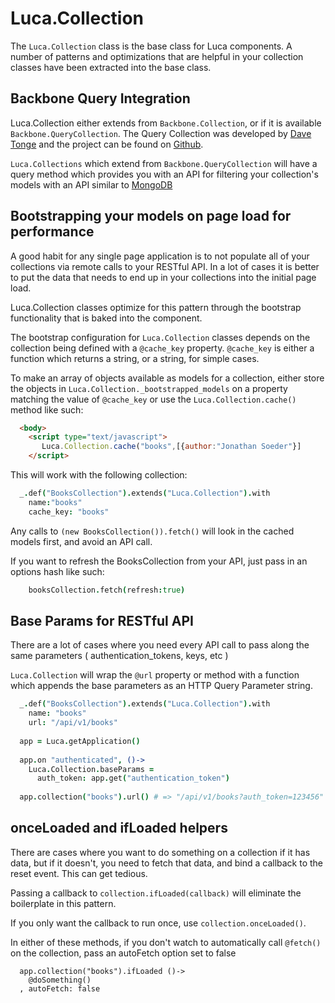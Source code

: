 # Luca.Collection
 
The `Luca.Collection` class is the base class for Luca components. A number of patterns and optimizations that are helpful in your collection classes have been extracted into the base class.

## Backbone Query Integration

Luca.Collection either extends from `Backbone.Collection`, or if it is available `Backbone.QueryCollection`.  The Query Collection was developed by [Dave Tonge](https://github.com/davidgtonge) and the project can be found on [Github](https://github.com/datapimp/backbone_query).  

`Luca.Collections` which extend from `Backbone.QueryCollection` will have a query method which provides you with an API for filtering your collection's models with an API similar to [MongoDB](http://www.mongodb.org/display/DOCS/Advanced+Queries)

## Bootstrapping your models on page load for performance

A good habit for any single page application is to not populate all of your collections via remote calls to your RESTful API.  In a lot of cases it is better to put the data that needs to end up in your collections into the initial page load.

Luca.Collection classes optimize for this pattern through the bootstrap functionality that is baked into the component.

The bootstrap configuration for `Luca.Collection` classes depends on the collection being defined with a `@cache_key` property. `@cache_key` is either a function which returns a string, or a string, for simple cases.

To make an array of objects available as models for a collection, either store the objects in `Luca.Collection._bootstrapped_models` on a property matching the value of `@cache_key` or use the `Luca.Collection.cache()` method like such:

```html
  <body>
    <script type="text/javascript">
       Luca.Collection.cache("books",[{author:"Jonathan Soeder"}]
    </script>
```

This will work with the following collection:

```coffeescript
  _.def("BooksCollection").extends("Luca.Collection").with
    name:"books"
    cache_key: "books"
```

Any calls to `(new BooksCollection()).fetch()` will look in the cached models first, and avoid an API call.

If you want to refresh the BooksCollection from your API, just pass in an options hash like such:

```coffeescript
	booksCollection.fetch(refresh:true)
```

## Base Params for RESTful API

There are a lot of cases where you need every API call to pass along the same parameters ( authentication_tokens, keys, etc )

`Luca.Collection` will wrap the `@url` property or method with a function which appends the base parameters as an HTTP Query Parameter string.

```coffeescript
  _.def("BooksCollection").extends("Luca.Collection").with
    name: "books"
    url: "/api/v1/books"
  
  app = Luca.getApplication()
  
  app.on "authenticated", ()->
    Luca.Collection.baseParams = 
      auth_token: app.get("authentication_token")
      
  app.collection("books").url() # => "/api/v1/books?auth_token=123456"

```

## onceLoaded and ifLoaded helpers

There are cases where you want to do something on a collection if it has data, but if it doesn't, you need to fetch that data, and bind a callback to the reset event.  This can get tedious.

Passing a callback to `collection.ifLoaded(callback)` will eliminate the boilerplate in this pattern.

If you only want the callback to run once, use `collection.onceLoaded()`.

In either of these methods, if you don't watch to automatically call `@fetch()` on the collection, pass an autoFetch option set to false

```
  app.collection("books").ifLoaded ()->
    @doSomething()
  , autoFetch: false
```